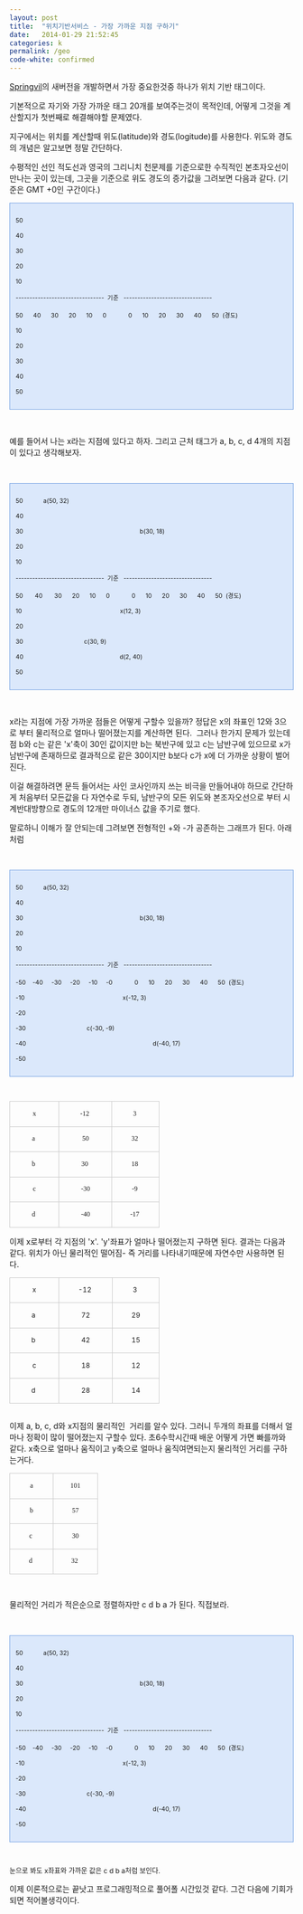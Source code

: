 ```yaml
---
layout: post
title:  "위치기반서비스 - 가장 가까운 지점 구하기"
date:   2014-01-29 21:52:45
categories: k
permalink: /geo
code-white: confirmed
---
```


<p><a href="http://www.springvil.com" target="_blank" class="tx-link">Springvil</a>의 새버전을 개발하면서 가장 중요한것중 하나가 위치 기반 태그이다.</p>
<p>기본적으로 자기와 가장 가까운 태그 20개를 보여주는것이 목적인데, 어떻게 그것을 계산할지가 첫번째로 해결해야할 문제였다.&nbsp;</p>
<p>지구에서는 위치를 계산할때 위도(latitude)와 경도(logitude)를 사용한다. 위도와 경도의 개념은 알고보면 정말 간단하다.</p>
<p>수평적인 선인 적도선과 영국의 그리니치 천문제를 기준으로한&nbsp;수직적인 본초자오선이 만나는 곳이 있는데, 그곳을 기준으로 위도 경도의 증가값을 그려보면 다음과 같다. (기준은 GMT +0인 구간이다.)</p><div class="txc-textbox" style="border: 1px solid rgb(121, 165, 228); background-color: rgb(219, 232, 251); padding: 10px;"><p><span style="font-size: 8pt;">50</span></p>
<p><span style="font-size: 8pt;">40</span></p>
<p><span style="font-size: 8pt;">30</span></p>
<p><span style="font-size: 8pt;">20</span></p>
<p><span style="font-size: 8pt;">10</span></p>
<p><span style="font-size: 8pt;">-------------------------------- &nbsp;기준 &nbsp;&nbsp;</span><span style="background-color: transparent; font-size: 8pt; line-height: 1.5;">--------------------------------</span></p>
<p><span style="font-size: 8pt;">50 &nbsp; &nbsp; &nbsp;40 &nbsp; &nbsp; &nbsp;30 &nbsp; &nbsp; &nbsp;20 &nbsp; &nbsp; &nbsp;10 &nbsp; &nbsp; &nbsp;0 &nbsp; &nbsp; &nbsp; &nbsp; &nbsp; &nbsp; 0 &nbsp; &nbsp; &nbsp;10 &nbsp; &nbsp; &nbsp;20 &nbsp; &nbsp; &nbsp;30 &nbsp; &nbsp; &nbsp;40 &nbsp; &nbsp; &nbsp;50 &nbsp;(경도)</span></p>
<p><span style="font-size: 8pt;">10</span></p>
<p><span style="font-size: 8pt;">20</span></p>
<p><span style="font-size: 8pt;">30</span></p>
<p><span style="font-size: 8pt;">40</span></p>
<p><span style="font-size: 8pt;">50</span></p></div><p><br /></p>
<p>예를 들어서 나는 x라는 지점에 있다고 하자.&nbsp;그리고 근처 태그가 a, b, c, d&nbsp;4개의 지점이 있다고 생각해보자.</p>
<p><br /></p><div class="txc-textbox" style="border: 1px solid rgb(121, 165, 228); background-color: rgb(219, 232, 251); padding: 10px;"><p><span style="font-size: 8pt;">50 &nbsp; &nbsp; &nbsp; &nbsp; &nbsp; &nbsp;a(50, 32)</span></p>
<p><span style="font-size: 8pt;">40</span></p>
<p><span style="font-size: 8pt;">30 &nbsp; &nbsp; &nbsp; &nbsp; &nbsp; &nbsp; &nbsp; &nbsp; &nbsp; &nbsp; &nbsp; &nbsp; &nbsp; &nbsp; &nbsp; &nbsp; &nbsp; &nbsp; &nbsp; &nbsp; &nbsp; &nbsp; &nbsp; &nbsp; &nbsp; &nbsp; &nbsp; &nbsp; &nbsp; &nbsp; &nbsp; &nbsp; &nbsp; &nbsp; b(30, 18)</span></p>
<p><span style="font-size: 8pt;">20</span></p>
<p><span style="font-size: 8pt;">10</span></p>
<p><span style="font-size: 8pt;">-------------------------------- &nbsp;기준 &nbsp;&nbsp;</span><span style="background-color: transparent; font-size: 8pt; line-height: 1.5;">--------------------------------</span></p>
<p><span style="font-size: 8pt;">50 &nbsp; &nbsp; &nbsp; 40 &nbsp; &nbsp; &nbsp; 30 &nbsp; &nbsp; &nbsp;20 &nbsp; &nbsp; &nbsp;10 &nbsp; &nbsp; &nbsp;0 &nbsp; &nbsp; &nbsp; &nbsp; &nbsp; &nbsp; 0 &nbsp; &nbsp; &nbsp;10 &nbsp; &nbsp; &nbsp;20 &nbsp; &nbsp; &nbsp;30 &nbsp; &nbsp; &nbsp;40 &nbsp; &nbsp; &nbsp;50 &nbsp;(경도)</span></p>
<p><span style="font-size: 8pt;">10 &nbsp; &nbsp; &nbsp; &nbsp; &nbsp; &nbsp; &nbsp; &nbsp; &nbsp; &nbsp; &nbsp; &nbsp; &nbsp; &nbsp; &nbsp; &nbsp; &nbsp; &nbsp; &nbsp; &nbsp; &nbsp; &nbsp; &nbsp; &nbsp; &nbsp; &nbsp; &nbsp; &nbsp; &nbsp;x(12, 3)</span></p>
<p><span style="font-size: 8pt;">20</span></p>
<p><span style="font-size: 8pt;">30 &nbsp; &nbsp; &nbsp; &nbsp; &nbsp; &nbsp; &nbsp; &nbsp; &nbsp; &nbsp; &nbsp; &nbsp; &nbsp; &nbsp; &nbsp; &nbsp; &nbsp; &nbsp;c(30, 9)</span></p>
<p><span style="font-size: 8pt;">40 &nbsp; &nbsp; &nbsp; &nbsp; &nbsp; &nbsp; &nbsp; &nbsp; &nbsp; &nbsp; &nbsp; &nbsp; &nbsp; &nbsp; &nbsp; &nbsp; &nbsp; &nbsp; &nbsp; &nbsp; &nbsp; &nbsp; &nbsp; &nbsp; &nbsp; &nbsp; &nbsp; &nbsp; d(2, 40)</span></p>
<p><span style="font-size: 8pt;">50</span></p></div><p><br /></p>
<p>x라는 지점에 가장 가까운 점들은 어떻게 구할수 있을까? 정답은 x의 좌표인 12와 3으로 부터 물리적으로 얼마나 떨어졌는지를 계산하면 된다. &nbsp;그러나 한가지 문제가 있는데 점 b와 c는 같은 'x'축이 30인 값이지만 b는 북반구에 있고 c는 남반구에 있으므로 x가 남반구에 존재하므로 결과적으로 같은 30이지만 b보다 c가 x에 더 가까운 상황이 벌어진다.&nbsp;</p>
<p>이걸 해결하려면 문득 들어서는 사인 코사인까지 쓰는 비극을 만들어내야 하므로 간단하게 처음부터 모든값을 다 자연수로 두되, 남반구의 모든 위도와 본조자오선으로 부터 시계반대방향으로 경도의 12개만&nbsp;마이너스 값을 주기로 했다.</p>
<p>말로하니 이해가 잘 안되는데 그려보면 전형적인 +와 -가 공존하는 그래프가 된다. 아래처럼</p>
<p><br /></p><div class="txc-textbox" style="border: 1px solid rgb(121, 165, 228); background-color: rgb(219, 232, 251); padding: 10px;"><p><span style="font-size: 8pt;">50 &nbsp; &nbsp; &nbsp; &nbsp; &nbsp; &nbsp;a(50, 32)</span></p>
<p><span style="font-size: 8pt;">40</span></p>
<p><span style="font-size: 8pt;">30 &nbsp; &nbsp; &nbsp; &nbsp; &nbsp; &nbsp; &nbsp; &nbsp; &nbsp; &nbsp; &nbsp; &nbsp; &nbsp; &nbsp; &nbsp; &nbsp; &nbsp; &nbsp; &nbsp; &nbsp; &nbsp; &nbsp; &nbsp; &nbsp; &nbsp; &nbsp; &nbsp; &nbsp; &nbsp; &nbsp; &nbsp; &nbsp; &nbsp; &nbsp; b(30, 18)</span></p>
<p><span style="font-size: 8pt;">20</span></p>
<p><span style="font-size: 8pt;">10</span></p>
<p><span style="font-size: 8pt;">-------------------------------- &nbsp;기준 &nbsp;&nbsp;</span><span style="background-color: transparent; font-size: 8pt; line-height: 1.5;">--------------------------------</span></p>
<p><span style="font-size: 8pt;">-50&nbsp; &nbsp; -40 &nbsp; &nbsp; -30 &nbsp; &nbsp; -20 &nbsp; &nbsp; -10 &nbsp; &nbsp;&nbsp;-0 &nbsp; &nbsp; &nbsp; &nbsp; &nbsp; &nbsp; 0 &nbsp; &nbsp; &nbsp;10 &nbsp; &nbsp; &nbsp;20 &nbsp; &nbsp; &nbsp;30 &nbsp; &nbsp; &nbsp;40 &nbsp; &nbsp; &nbsp;50 &nbsp;(경도)</span></p>
<p><span style="font-size: 8pt;">-10 &nbsp; &nbsp; &nbsp; &nbsp; &nbsp; &nbsp; &nbsp; &nbsp; &nbsp; &nbsp; &nbsp; &nbsp; &nbsp; &nbsp; &nbsp; &nbsp; &nbsp; &nbsp; &nbsp; &nbsp; &nbsp; &nbsp; &nbsp; &nbsp; &nbsp; &nbsp; &nbsp; &nbsp; &nbsp;x(-12, 3)</span></p>
<p><span style="font-size: 8pt;">-20</span></p>
<p><span style="font-size: 8pt;">-30 &nbsp; &nbsp; &nbsp; &nbsp; &nbsp; &nbsp; &nbsp; &nbsp; &nbsp; &nbsp; &nbsp; &nbsp; &nbsp; &nbsp; &nbsp; &nbsp; &nbsp; &nbsp;c(-30, -9)</span></p>
<p><span style="font-size: 8pt;">-40 &nbsp; &nbsp; &nbsp; &nbsp; &nbsp; &nbsp; &nbsp; &nbsp; &nbsp; &nbsp; &nbsp; &nbsp; &nbsp; &nbsp; &nbsp; &nbsp; &nbsp; &nbsp; &nbsp; &nbsp; &nbsp; &nbsp; &nbsp; &nbsp; &nbsp; &nbsp; &nbsp; &nbsp; &nbsp; &nbsp; &nbsp; &nbsp; &nbsp; &nbsp; &nbsp; &nbsp; &nbsp; d(-40, 17)</span></p>
<p><span style="font-size: 8pt;">-50</span></p></div><p><br /><table class="txc-table" width="266" cellspacing="0" cellpadding="0" border="0" style="border: none; border-collapse: collapse; font-family: 돋움; font-size: 12px; width: 266px;"><tbody><tr><td style="width: 89px; height: 24px; border: 1px solid rgb(204, 204, 204);"><p style="text-align: center;">x</p></td>
<td style="width: 95px; height: 24px; border-bottom-width: 1px; border-bottom-style: solid; border-bottom-color: rgb(204, 204, 204); border-right-width: 1px; border-right-style: solid; border-right-color: rgb(204, 204, 204); border-top-width: 1px; border-top-style: solid; border-top-color: rgb(204, 204, 204);"><p style="text-align: center;">-12&nbsp;</p></td>
<td style="width: 82px; height: 24px; border-bottom-width: 1px; border-bottom-style: solid; border-bottom-color: rgb(204, 204, 204); border-right-width: 1px; border-right-style: solid; border-right-color: rgb(204, 204, 204); border-top-width: 1px; border-top-style: solid; border-top-color: rgb(204, 204, 204);"><p style="text-align: center;">3&nbsp;</p></td>
</tr>
<tr><td style="width: 89px; height: 24px; border-bottom-width: 1px; border-bottom-style: solid; border-bottom-color: rgb(204, 204, 204); border-right-width: 1px; border-right-style: solid; border-right-color: rgb(204, 204, 204); border-left-width: 1px; border-left-style: solid; border-left-color: rgb(204, 204, 204);"><p style="text-align: center;">a&nbsp;</p></td>
<td style="width: 95px; height: 24px; border-bottom-width: 1px; border-bottom-style: solid; border-bottom-color: rgb(204, 204, 204); border-right-width: 1px; border-right-style: solid; border-right-color: rgb(204, 204, 204);"><p style="text-align: center;">50</p></td>
<td style="width: 82px; height: 24px; border-bottom-width: 1px; border-bottom-style: solid; border-bottom-color: rgb(204, 204, 204); border-right-width: 1px; border-right-style: solid; border-right-color: rgb(204, 204, 204);"><p style="text-align: center;">32&nbsp;</p></td>
</tr>
<tr><td style="width: 89px; height: 24px; border-bottom-width: 1px; border-bottom-style: solid; border-bottom-color: rgb(204, 204, 204); border-right-width: 1px; border-right-style: solid; border-right-color: rgb(204, 204, 204); border-left-width: 1px; border-left-style: solid; border-left-color: rgb(204, 204, 204);"><p style="text-align: center;">b&nbsp;</p></td>
<td style="width: 95px; height: 24px; border-bottom-width: 1px; border-bottom-style: solid; border-bottom-color: rgb(204, 204, 204); border-right-width: 1px; border-right-style: solid; border-right-color: rgb(204, 204, 204);"><p style="text-align: center;">30&nbsp;</p></td>
<td style="width: 82px; height: 24px; border-bottom-width: 1px; border-bottom-style: solid; border-bottom-color: rgb(204, 204, 204); border-right-width: 1px; border-right-style: solid; border-right-color: rgb(204, 204, 204);"><p style="text-align: center;">18&nbsp;</p></td>
</tr>
<tr><td style="width: 89px; height: 24px; border-bottom-width: 1px; border-bottom-style: solid; border-bottom-color: rgb(204, 204, 204); border-right-width: 1px; border-right-style: solid; border-right-color: rgb(204, 204, 204); border-left-width: 1px; border-left-style: solid; border-left-color: rgb(204, 204, 204);"><p style="text-align: center;">c</p></td>
<td style="width: 95px; height: 24px; border-bottom-width: 1px; border-bottom-style: solid; border-bottom-color: rgb(204, 204, 204); border-right-width: 1px; border-right-style: solid; border-right-color: rgb(204, 204, 204);"><p style="text-align: center;">-30</p></td>
<td style="width: 82px; height: 24px; border-bottom-width: 1px; border-bottom-style: solid; border-bottom-color: rgb(204, 204, 204); border-right-width: 1px; border-right-style: solid; border-right-color: rgb(204, 204, 204);"><p style="text-align: center;">-9&nbsp;</p></td>
</tr>
<tr><td style="width: 89px; height: 24px; border-bottom-width: 1px; border-bottom-style: solid; border-bottom-color: rgb(204, 204, 204); border-right-width: 1px; border-right-style: solid; border-right-color: rgb(204, 204, 204); border-left-width: 1px; border-left-style: solid; border-left-color: rgb(204, 204, 204);"><p style="text-align: center;">d&nbsp;</p></td>
<td style="width: 95px; height: 24px; border-bottom-width: 1px; border-bottom-style: solid; border-bottom-color: rgb(204, 204, 204); border-right-width: 1px; border-right-style: solid; border-right-color: rgb(204, 204, 204);"><p style="text-align: center;">-40</p></td>
<td style="width: 82px; height: 24px; border-bottom-width: 1px; border-bottom-style: solid; border-bottom-color: rgb(204, 204, 204); border-right-width: 1px; border-right-style: solid; border-right-color: rgb(204, 204, 204);"><p style="text-align: center;">-17&nbsp;</p></td>
</tr>
</tbody></table></p>
<p>이제 x로부터 각 지점의 'x'. 'y'좌표가 얼마나 떨어졌는지 구하면 된다. 결과는 다음과 같다. 위치가 아닌 물리적인 떨어짐- 즉 거리를 나타내기때문에 자연수만 사용하면 된다.</p>
<p></p>
<p></p>
<p></p>
<p></p>
<p></p>
<p></p>
<p></p>
<p></p>
<p></p>
<p></p>
<p></p>
<p></p>
<p></p>
<p></p>
<p></p>
<p></p>
<p></p>
<p></p>
<p></p>
<p></p>
<p></p>
<p></p>
<p></p>
<p></p>
<p></p>
<p></p>
<p></p>
<p></p>
<p></p>
<p><table class="txc-table" width="266" cellspacing="0" cellpadding="0" border="0" style="border: none; border-collapse: collapse; font-size: 12px; width: 266px;"><tbody><tr><td style="width: 89px; height: 24px; border: 1px solid rgb(204, 204, 204);"><p style="text-align: center;">x</p></td><td style="width: 95px; height: 24px; border-bottom-width: 1px; border-bottom-style: solid; border-bottom-color: rgb(204, 204, 204); border-right-width: 1px; border-right-style: solid; border-right-color: rgb(204, 204, 204); border-top-width: 1px; border-top-style: solid; border-top-color: rgb(204, 204, 204);"><p style="text-align: center;">-12&nbsp;</p></td><td style="width: 82px; height: 24px; border-bottom-width: 1px; border-bottom-style: solid; border-bottom-color: rgb(204, 204, 204); border-right-width: 1px; border-right-style: solid; border-right-color: rgb(204, 204, 204); border-top-width: 1px; border-top-style: solid; border-top-color: rgb(204, 204, 204);"><p style="text-align: center;">3&nbsp;</p></td></tr><tr><td style="width: 89px; height: 24px; border-bottom-width: 1px; border-bottom-style: solid; border-bottom-color: rgb(204, 204, 204); border-right-width: 1px; border-right-style: solid; border-right-color: rgb(204, 204, 204); border-left-width: 1px; border-left-style: solid; border-left-color: rgb(204, 204, 204);"><p style="text-align: center;">a&nbsp;</p></td><td style="width: 95px; height: 24px; border-bottom-width: 1px; border-bottom-style: solid; border-bottom-color: rgb(204, 204, 204); border-right-width: 1px; border-right-style: solid; border-right-color: rgb(204, 204, 204);"><p style="text-align: center;">72</p></td><td style="width: 82px; height: 24px; border-bottom-width: 1px; border-bottom-style: solid; border-bottom-color: rgb(204, 204, 204); border-right-width: 1px; border-right-style: solid; border-right-color: rgb(204, 204, 204);"><p style="text-align: center;">29</p></td></tr><tr><td style="width: 89px; height: 24px; border-bottom-width: 1px; border-bottom-style: solid; border-bottom-color: rgb(204, 204, 204); border-right-width: 1px; border-right-style: solid; border-right-color: rgb(204, 204, 204); border-left-width: 1px; border-left-style: solid; border-left-color: rgb(204, 204, 204);"><p style="text-align: center;">b&nbsp;</p></td><td style="width: 95px; height: 24px; border-bottom-width: 1px; border-bottom-style: solid; border-bottom-color: rgb(204, 204, 204); border-right-width: 1px; border-right-style: solid; border-right-color: rgb(204, 204, 204);"><p style="text-align: center;">42</p></td><td style="width: 82px; height: 24px; border-bottom-width: 1px; border-bottom-style: solid; border-bottom-color: rgb(204, 204, 204); border-right-width: 1px; border-right-style: solid; border-right-color: rgb(204, 204, 204);"><p style="text-align: center;">15</p></td></tr><tr><td style="width: 89px; height: 24px; border-bottom-width: 1px; border-bottom-style: solid; border-bottom-color: rgb(204, 204, 204); border-right-width: 1px; border-right-style: solid; border-right-color: rgb(204, 204, 204); border-left-width: 1px; border-left-style: solid; border-left-color: rgb(204, 204, 204);"><p style="text-align: center;">c</p></td><td style="width: 95px; height: 24px; border-bottom-width: 1px; border-bottom-style: solid; border-bottom-color: rgb(204, 204, 204); border-right-width: 1px; border-right-style: solid; border-right-color: rgb(204, 204, 204);"><p style="text-align: center;">18</p></td><td style="width: 82px; height: 24px; border-bottom-width: 1px; border-bottom-style: solid; border-bottom-color: rgb(204, 204, 204); border-right-width: 1px; border-right-style: solid; border-right-color: rgb(204, 204, 204);"><p style="text-align: center;">12</p></td></tr><tr><td style="width: 89px; height: 24px; border-bottom-width: 1px; border-bottom-style: solid; border-bottom-color: rgb(204, 204, 204); border-right-width: 1px; border-right-style: solid; border-right-color: rgb(204, 204, 204); border-left-width: 1px; border-left-style: solid; border-left-color: rgb(204, 204, 204);"><p style="text-align: center;">d&nbsp;</p></td><td style="width: 95px; height: 24px; border-bottom-width: 1px; border-bottom-style: solid; border-bottom-color: rgb(204, 204, 204); border-right-width: 1px; border-right-style: solid; border-right-color: rgb(204, 204, 204);"><p style="text-align: center;">28</p></td><td style="width: 82px; height: 24px; border-bottom-width: 1px; border-bottom-style: solid; border-bottom-color: rgb(204, 204, 204); border-right-width: 1px; border-right-style: solid; border-right-color: rgb(204, 204, 204);"><p style="text-align: center;">14</p></td></tr></tbody></table><br />이제 a, b, c, d와 x지점의 물리적인 &nbsp;거리를 알수 있다. 그러니 두개의 좌표를 더해서 얼마나 정확이 많이 떨어졌는지 구할수 있다. 초6수학시간때 배운 어떻게 가면 빠를까와 같다. x축으로 얼마나 움직이고 y축으로 얼마나 움직여면되는지 물리적인 거리를 구하는거다.</p>
<p></p>
<p></p>
<p></p>
<p></p>
<p></p>
<p></p>
<p></p>
<p></p>
<p></p>
<p></p>
<p></p>
<p><table class="txc-table" width="157" cellspacing="0" cellpadding="0" border="0" style="border: none; border-collapse: collapse; font-family: 돋움; font-size: 12px; width: 157px;"><tbody><tr><td style="width: 78px; height: 24px; border: 1px solid rgb(204, 204, 204);"><p style="text-align: center;">a</p></td>
<td style="width: 78px; height: 24px; border-bottom-width: 1px; border-bottom-style: solid; border-bottom-color: rgb(204, 204, 204); border-right-width: 1px; border-right-style: solid; border-right-color: rgb(204, 204, 204); border-top-width: 1px; border-top-style: solid; border-top-color: rgb(204, 204, 204);"><p style="text-align: center;">101</p></td>
</tr>
<tr><td style="width: 78px; height: 24px; border-bottom-width: 1px; border-bottom-style: solid; border-bottom-color: rgb(204, 204, 204); border-right-width: 1px; border-right-style: solid; border-right-color: rgb(204, 204, 204); border-left-width: 1px; border-left-style: solid; border-left-color: rgb(204, 204, 204);"><p style="text-align: center;">b</p></td>
<td style="width: 78px; height: 24px; border-bottom-width: 1px; border-bottom-style: solid; border-bottom-color: rgb(204, 204, 204); border-right-width: 1px; border-right-style: solid; border-right-color: rgb(204, 204, 204);"><p style="text-align: center;">57</p></td>
</tr>
<tr><td style="width: 78px; height: 24px; border-bottom-width: 1px; border-bottom-style: solid; border-bottom-color: rgb(204, 204, 204); border-right-width: 1px; border-right-style: solid; border-right-color: rgb(204, 204, 204); border-left-width: 1px; border-left-style: solid; border-left-color: rgb(204, 204, 204);"><p style="text-align: center;">c&nbsp;</p></td>
<td style="width: 78px; height: 24px; border-bottom-width: 1px; border-bottom-style: solid; border-bottom-color: rgb(204, 204, 204); border-right-width: 1px; border-right-style: solid; border-right-color: rgb(204, 204, 204);"><p style="text-align: center;">30</p></td>
</tr>
<tr><td style="width: 78px; height: 24px; border-bottom-width: 1px; border-bottom-style: solid; border-bottom-color: rgb(204, 204, 204); border-right-width: 1px; border-right-style: solid; border-right-color: rgb(204, 204, 204); border-left-width: 1px; border-left-style: solid; border-left-color: rgb(204, 204, 204);"><p style="text-align: center;">d&nbsp;</p></td>
<td style="width: 78px; height: 24px; border-bottom-width: 1px; border-bottom-style: solid; border-bottom-color: rgb(204, 204, 204); border-right-width: 1px; border-right-style: solid; border-right-color: rgb(204, 204, 204);"><p style="text-align: center;">32&nbsp;</p></td>
</tr>
</tbody></table><br /></p>
<p>물리적인 거리가 적은순으로 정렬하자만 c d b a 가 된다. 직접보라.</p>
<p><br /></p><div class="txc-textbox" style="border: 1px solid rgb(121, 165, 228); background-color: rgb(219, 232, 251); padding: 10px;"><p><span style="font-size: 8pt;">50 &nbsp; &nbsp; &nbsp; &nbsp; &nbsp; &nbsp;a(50, 32)</span></p>
<p><span style="font-size: 8pt;">40</span></p>
<p><span style="font-size: 8pt;">30 &nbsp; &nbsp; &nbsp; &nbsp; &nbsp; &nbsp; &nbsp; &nbsp; &nbsp; &nbsp; &nbsp; &nbsp; &nbsp; &nbsp; &nbsp; &nbsp; &nbsp; &nbsp; &nbsp; &nbsp; &nbsp; &nbsp; &nbsp; &nbsp; &nbsp; &nbsp; &nbsp; &nbsp; &nbsp; &nbsp; &nbsp; &nbsp; &nbsp; &nbsp; b(30, 18)</span></p>
<p><span style="font-size: 8pt;">20</span></p>
<p><span style="font-size: 8pt;">10</span></p>
<p><span style="font-size: 8pt;">-------------------------------- &nbsp;기준 &nbsp;&nbsp;</span><span style="background-color: transparent; font-size: 8pt; line-height: 1.5;">--------------------------------</span></p>
<p><span style="font-size: 8pt;">-50&nbsp; &nbsp; -40 &nbsp; &nbsp; -30 &nbsp; &nbsp; -20 &nbsp; &nbsp; -10 &nbsp; &nbsp;&nbsp;-0 &nbsp; &nbsp; &nbsp; &nbsp; &nbsp; &nbsp; 0 &nbsp; &nbsp; &nbsp;10 &nbsp; &nbsp; &nbsp;20 &nbsp; &nbsp; &nbsp;30 &nbsp; &nbsp; &nbsp;40 &nbsp; &nbsp; &nbsp;50 &nbsp;(경도)</span></p>
<p><span style="font-size: 8pt;">-10 &nbsp; &nbsp; &nbsp; &nbsp; &nbsp; &nbsp; &nbsp; &nbsp; &nbsp; &nbsp; &nbsp; &nbsp; &nbsp; &nbsp; &nbsp; &nbsp; &nbsp; &nbsp; &nbsp; &nbsp; &nbsp; &nbsp; &nbsp; &nbsp; &nbsp; &nbsp; &nbsp; &nbsp; &nbsp;x(-12, 3)</span></p>
<p><span style="font-size: 8pt;">-20</span></p>
<p><span style="font-size: 8pt;">-30 &nbsp; &nbsp; &nbsp; &nbsp; &nbsp; &nbsp; &nbsp; &nbsp; &nbsp; &nbsp; &nbsp; &nbsp; &nbsp; &nbsp; &nbsp; &nbsp; &nbsp; &nbsp;c(-30, -9)</span></p>
<p><span style="font-size: 8pt;">-40 &nbsp; &nbsp; &nbsp; &nbsp; &nbsp; &nbsp; &nbsp; &nbsp; &nbsp; &nbsp; &nbsp; &nbsp; &nbsp; &nbsp; &nbsp; &nbsp; &nbsp; &nbsp; &nbsp; &nbsp; &nbsp; &nbsp; &nbsp; &nbsp; &nbsp; &nbsp; &nbsp; &nbsp; &nbsp; &nbsp; &nbsp; &nbsp; &nbsp; &nbsp; &nbsp; &nbsp; &nbsp; d(-40, 17)</span></p>
<p><span style="font-size: 8pt;">-50</span></p></div><p><span style="font-size: 8pt;"><br /></span></p>
<p><span style="font-size: 9pt;">눈으로 봐도 x좌표와 가까운 값은 c d b a처럼 보인다.</span></p>
<p>이제 이론적으로는 끝낫고 프로그래밍적으로 풀어폴 시간있것 같다. 그건 다음에 기회가 되면 적어볼생각이다.</p>
<p></p>
<p></p>
<p></p>
<p></p>
<p></p>
<p></p>
<p></p>
<p></p>
<p></p>
<p></p>
<p></p>
<p></p>
<p></p>
<p></p>
<p></p>
<p></p>
<p></p>
<p></p>
<p><br /></p>
<p><br /></p>
<p><br /></p>
<p><br /></p>
<p><br /></p>
<p><br /></p>
